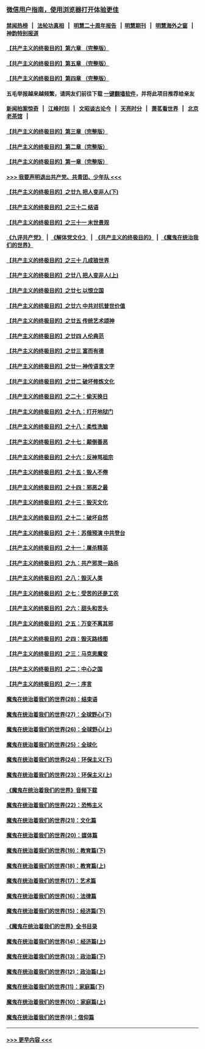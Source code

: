 ### [微信用户指南，使用浏览器打开体验更佳](https://github.com/gfw-breaker/banned-news1/blob/master/indexes/wechat-guide.md?t=0)
#### [禁闻热榜](热点新闻.md?t=0)  &nbsp;&nbsp;|&nbsp;&nbsp; [法轮功真相](https://github.com/gfw-breaker/truth/blob/master/README.md?t=0) &nbsp;&nbsp;|&nbsp;&nbsp; [明慧二十周年报告](https://github.com/gfw-breaker/mh-reports/blob/master/README.md?t=0) &nbsp;&nbsp;|&nbsp;&nbsp;[明慧期刊](https://github.com/gfw-breaker/mh-qikan) &nbsp;&nbsp;|&nbsp;&nbsp; [明慧海外之窗](https://github.com/gfw-breaker/mh-news/blob/master/README.md?t=0) &nbsp;&nbsp;|&nbsp;&nbsp; [神韵特别报道](https://github.com/gfw-breaker/mh-news/blob/master/shenyun.md?t=0)
#### [【共产主义的终极目的】第六章 （完整版）](../pages/nsc422/n11428913.md?t=02110333) 
#### [【共产主义的终极目的】第五章 （完整版）](../pages/nsc422/n11428912.md?t=02110333) 
#### [【共产主义的终极目的】第四章 （完整版）](../pages/nsc422/n11428907.md?t=02110333) 
#### 五毛举报越来越频繁，请网友们前往下载 [一键翻墙软件](https://github.com/gfw-breaker/ssr-accounts)，并将此项目推荐给亲友
#### [新闻拍案惊奇](https://github.com/gfw-breaker/banned-news1/blob/master/pages/link4.md) &nbsp;&nbsp;|&nbsp;&nbsp; [江峰时刻](https://github.com/gfw-breaker/banned-news1/blob/master/pages/link4.md) &nbsp;&nbsp;|&nbsp;&nbsp; [文昭谈古论今](https://github.com/gfw-breaker/banned-news1/blob/master/pages/link4.md) &nbsp;&nbsp;|&nbsp;&nbsp; [天亮时分](https://github.com/gfw-breaker/banned-news1/blob/master/pages/link4.md) &nbsp;&nbsp;|&nbsp;&nbsp; [萧茗看世界](https://github.com/gfw-breaker/banned-news1/blob/master/pages/link4.md) &nbsp;&nbsp;|&nbsp;&nbsp; [北京老茶馆](https://github.com/gfw-breaker/banned-news1/blob/master/pages/link4.md) &nbsp;&nbsp;|&nbsp;&nbsp; 
#### [【共产主义的终极目的】第三章（完整版）](../pages/nsc422/n11428848.md?t=02110333) 
#### [【共产主义的终极目的】第二章（完整版）](../pages/nsc422/n11428831.md?t=02110333) 
#### [【共产主义的终极目的】第一章（完整版）](../pages/nsc422/n11417651.md?t=02110333) 
#### [>>> 我要声明退出共产党、共青团、少年队 <<<](https://github.com/begood0513/goodnews/blob/master/quit/letter.md) 
#### [【共产主义的终极目的】之廿九 把人变非人(下)](../pages/nsc422/n11344140.md?t=02110333) 
#### [【共产主义的终极目的】之三十二 结语](../pages/nsc422/n11360535.md?t=02110333) 
#### [【共产主义的终极目的】之三十一 末世景观](../pages/nsc422/n11351129.md?t=02110333) 
#### [《九评共产党》](https://github.com/begood0513/9ping.md/blob/master/README.md) &nbsp;|&nbsp; [《解体党文化》](../../../../jtdwh.md/blob/master/README.md)  &nbsp;|&nbsp; [《共产主义的终极目的》](../../../../gczydzjmd.md/blob/master/README.md) &nbsp;|&nbsp; [《魔鬼在统治我们的世界》](../../../../mgztzwmdsj.md/blob/master/README.md) 
#### [【共产主义的终极目的】之三十 几成狼世界](../pages/nsc422/n11348280.md?t=02110333) 
#### [【共产主义的终极目的】之廿八 把人变非人(上)](../pages/nsc422/n11340492.md?t=02110333) 
#### [【共产主义的终极目的】之廿七 以恨立国](../pages/nsc422/n11336944.md?t=02110333) 
#### [【共产主义的终极目的】之廿六 中共对抗普世价值](../pages/nsc422/n11324785.md?t=02110333) 
#### [【共产主义的终极目的】之廿五 传统艺术颂神](../pages/nsc422/n11296396.md?t=02110333) 
#### [【共产主义的终极目的】之廿四 人伦典范](../pages/nsc422/n11296397.md?t=02110333) 
#### [【共产主义的终极目的】之廿三 富而有德](../pages/nsc422/n11283598.md?t=02110333) 
#### [【共产主义的终极目的】之廿一 神传语言文字](../pages/nsc422/n11263265.md?t=02110333) 
#### [【共产主义的终极目的】之廿二 破坏修炼文化](../pages/nsc422/n11245728.md?t=02110333) 
#### [【共产主义的终极目的】之二十：偷天换日](../pages/nsc422/n11238846.md?t=02110333) 
#### [【共产主义的终极目的】之十九：打开地狱门](../pages/nsc422/n11206376.md?t=02110333) 
#### [【共产主义的终极目的】之十八：柔性洗脑](../pages/nsc422/n11199994.md?t=02110333) 
#### [【共产主义的终极目的】之十七：颠倒善恶](../pages/nsc422/n11179782.md?t=02110333) 
#### [【共产主义的终极目的】之十六：反神骂祖宗](../pages/nsc422/n11166798.md?t=02110333) 
#### [【共产主义的终极目的】之十五：毁人不倦](../pages/nsc422/n11166792.md?t=02110333) 
#### [【共产主义的终极目的】之十四：邪恶之最](../pages/nsc422/n11150249.md?t=02110333) 
#### [【共产主义的终极目的】之十三：毁灭文化](../pages/nsc422/n11135227.md?t=02110333) 
#### [【共产主义的终极目的】之十二：破坏自然](../pages/nsc422/n11135214.md?t=02110333) 
#### [【共产主义的终极目的】之十：苏俄预演 中共登台](../pages/nsc422/n11118424.md?t=02110333) 
#### [【共产主义的终极目的】之十一：屠杀精英](../pages/nsc422/n11118442.md?t=02110333) 
#### [【共产主义的终极目的】之九：共产邪灵一路杀](../pages/nsc422/n11114139.md?t=02110333) 
#### [【共产主义的终极目的】之八：毁灭人类](../pages/nsc422/n11108503.md?t=02110333) 
#### [【共产主义的终极目的】之七：受苦的还是工农](../pages/nsc422/n11101809.md?t=02110333) 
#### [【共产主义的终极目的】之六：甜头和苦头](../pages/nsc422/n11096971.md?t=02110333) 
#### [【共产主义的终极目的】之五：万变不离其邪](../pages/nsc422/n11091285.md?t=02110333) 
#### [【共产主义的终极目的】之四：毁灭路线图](../pages/nsc422/n11086284.md?t=02110333) 
#### [【共产主义的终极目的】之三：马克思魔变](../pages/nsc422/n11061941.md?t=02110333) 
#### [【共产主义的终极目的】之二：中心之国](../pages/nsc422/n11047728.md?t=02110333) 
#### [【共产主义的终极目的】之一：序言](../pages/nsc422/n11086077.md?t=02110333) 
#### [魔鬼在统治着我们的世界(28)：结束语](../pages/nsc422/n10936246.md?t=02110333) 
#### [魔鬼在统治着我们的世界(27)：全球野心(下)](../pages/nsc422/n10928319.md?t=02110333) 
#### [魔鬼在统治着我们的世界(26)：全球野心(上)](../pages/nsc422/n10900318.md?t=02110333) 
#### [魔鬼在统治着我们的世界(25)：全球化](../pages/nsc422/n10788205.md?t=02110333) 
#### [魔鬼在统治着我们的世界(24)：环保主义(下)](../pages/nsc422/n10695307.md?t=02110333) 
#### [魔鬼在统治着我们的世界(23)：环保主义(上)](../pages/nsc422/n10688613.md?t=02110333) 
#### [《魔鬼在统治着我们的世界》音频下载](../pages/nsc422/n10635553.md?t=02110333) 
#### [魔鬼在统治着我们的世界(22)：恐怖主义](../pages/nsc422/n10614727.md?t=02110333) 
#### [魔鬼在统治着我们的世界(21)：文化篇](../pages/nsc422/n10597706.md?t=02110333) 
#### [魔鬼在统治着我们的世界(20)：媒体篇](../pages/nsc422/n10586579.md?t=02110333) 
#### [魔鬼在统治着我们的世界(19)：教育篇(下)](../pages/nsc422/n10564808.md?t=02110333) 
#### [魔鬼在统治着我们的世界(18)：教育篇(上)](../pages/nsc422/n10526970.md?t=02110333) 
#### [魔鬼在统治着我们的世界(17)：艺术篇](../pages/nsc422/n10499093.md?t=02110333) 
#### [魔鬼在统治着我们的世界(16)：法律篇](../pages/nsc422/n10485969.md?t=02110333) 
#### [魔鬼在统治着我们的世界(15)：经济篇(下)](../pages/nsc422/n10469975.md?t=02110333) 
#### [《魔鬼在统治着我们的世界》全书目录](../pages/nsc422/n10464261.md?t=02110333) 
#### [魔鬼在统治着我们的世界(14)：经济篇(上)](../pages/nsc422/n10457370.md?t=02110333) 
#### [魔鬼在统治着我们的世界(13)：政治篇(下)](../pages/nsc422/n10448270.md?t=02110333) 
#### [魔鬼在统治着我们的世界(12)：政治篇(上)](../pages/nsc422/n10444576.md?t=02110333) 
#### [魔鬼在统治着我们的世界(11)：家庭篇(下)](../pages/nsc422/n10440961.md?t=02110333) 
#### [魔鬼在统治着我们的世界(10)：家庭篇(上)](../pages/nsc422/n10435448.md?t=02110333) 
#### [魔鬼在统治着我们的世界(9)：信仰篇](../pages/nsc422/n10432159.md?t=02110333) 

----
#### [ >>> 更早内容 <<< ](../indexes/nsc422-earlier.md)
